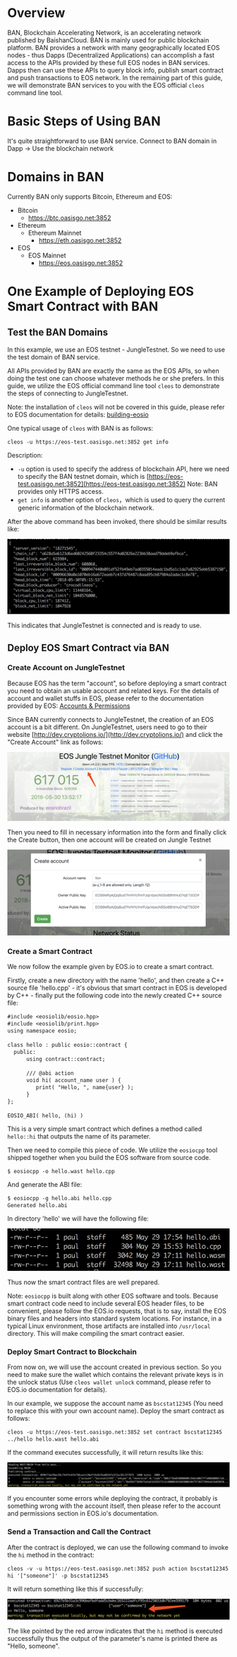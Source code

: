 # Overview

BAN, Blockchain Accelerating Network, is an accelerating network published by BaishanCloud. BAN is mainly used for public blockchain platform. BAN provides a network with many geographically located EOS nodes - thus Dapps (Decentralized Applications) can accomplish a fast access to the APIs provided by these full EOS nodes in BAN services. Dapps then can use these APIs to query block info, publish smart contract and push transactions to EOS network. In the remaining part of this guide, we will demonstrate BAN services to you with the EOS official `cleos` command line tool.

# Basic Steps of Using BAN

It's quite straightforward to use BAN service.
Connect to BAN domain in Dapp -> Use the blockchain network

# Domains in BAN

Currently BAN only supports Bitcoin, Ethereum and EOS: 

* Bitcoin
	* https://btc.oasisgo.net:3852
* Ethereum
	* Ethereum Mainnet
		* https://eth.oasisgo.net:3852
* EOS
	* EOS Mainnet
		* https://eos.oasisgo.net:3852

# One Example of Deploying EOS Smart Contract with BAN

## Test the BAN Domains

In this example, we use an EOS testnet - JungleTestnet. So we need to use the test domain of BAN service.

All APIs provided by BAN are exactly the same as the EOS APIs, so when doing the test one can choose whatever methods he or she prefers. In this guide, we utilize the EOS official command line tool `cleos` to demonstrate the steps of connecting to JungleTestnet.

Note: the installation of `cleos` will not be covered in this guide, please refer to EOS documentation for details: [building-eosio](https://github.com/EOSIO/eos/wiki/Local-Environment#2-building-eosio)

One typical usage of `cleos` with BAN is as follows:


```
cleos -u https://eos-test.oasisgo.net:3852 get info
```

Description:

* `-u` option is used to specify the address of blockchain API, here we need to specify the BAN testnet domain, which is [https://eos-test.oasisgo.net:3852](https://eos-test.oasisgo.net:3852)
Note: BAN provides only HTTPS access.
* `get info` is another option of `cleos`，which is used to query the current generic information of the blockchain network.

After the above command has been invoked, there should be similar results like:

![ban-2](../zh/ban-2.png)

This indicates that JungleTestnet is connected and is ready to use.

## Deploy EOS Smart Contract via BAN

### Create Account on JungleTestnet

Because EOS has the term "account", so before deploying a smart contract you need to obtain an usable account and related keys. For the details of account and wallet stuffs in EOS, please refer to the documentation provided by EOS: [Accounts & Permissions](https://github.com/EOSIO/eos/wiki/Accounts%20%26%20Permissions)

Since BAN currently connects to JungleTestnet, the creation of an EOS account is a bit different. On JungleTestnet, users need to go to their website [http://dev.cryptolions.io/](http://dev.cryptolions.io/) and click the "Create Account" link as follows:

![ban-3](../zh/ban-3.jpg)

Then you need to fill in necessary information into the form and finally click the Create button, then one account will be created on Jungle Testnet

![ban-4](../zh/ban-4.jpg)

### Create a Smart Contract

We now follow the example given by EOS.io to create a smart contract.

Firstly, create a new directory with the name 'hello', and then create a C++ source file 'hello.cpp' - it's obvious that smart contract in EOS is developed by C++ - finally put the following code into the newly created C++ source file:

```
#include <eosiolib/eosio.hpp>
#include <eosiolib/print.hpp>
using namespace eosio;
 
class hello : public eosio::contract {
  public:
      using contract::contract;
 
      /// @abi action
      void hi( account_name user ) {
         print( "Hello, ", name{user} );
      }
};
 
EOSIO_ABI( hello, (hi) )
```

This is a very simple smart contract which defines a method called `hello::hi` that outputs the name of its parameter.

Then we need to compile this piece of code. We utilize the `eosiocpp` tool shipped together when you build the EOS software from source code.

```
$ eosiocpp -o hello.wast hello.cpp
```

And generate the ABI file:

```
$ eosiocpp -g hello.abi hello.cpp
Generated hello.abi
```

In directory 'hello' we will have the following file:

![ban-5](../zh/ban-5.png)

Thus now the smart contract files are well prepared.

Note: `eosiocpp` is built along with other EOS software and tools. Because smart contract code need to include several EOS header files, to be convenient, please follow the EOS.io requests, that is to say, install the EOS binary files and headers into standard system locations. For instance, in a typical Linux environment, those artifacts are installed into `/usr/local` directory. This will make compiling the smart contract easier.

### Deploy Smart Contract to Blockchain

From now on, we will use the account created in previous section. So you need to make sure the wallet which contains the relevant private keys is in the unlock status (Use `cleos wallet unlock` command, please refer to EOS.io documentation for details).

In our example, we suppose the account name as `bscstat12345` (You need to replace this with your own account name). Deploy the smart contract as follows:

```
cleos -u https://eos-test.oasisgo.net:3852 set contract bscstat12345 ../hello hello.wast hello.abi
```

If the command executes successfully, it will return results like this:

![ban-6](../zh/ban-6.png)

If you encounter some errors while deploying the contract, it probably is something wrong with the account itself, then please refer to the account and permissions section in EOS.io's documentation.

### Send a Transaction and Call the Contract

After the contract is deployed, we can use the following command to invoke the `hi` method in the contract:

```
cleos -v -u https://eos-test.oasisgo.net:3852 push action bscstat12345 hi '["someone"]' -p bscstat12345
```

It will return something like this if successfully:

![ban-7](../zh/ban-7.jpg)

The like pointed by the red arrow indicates that the `hi` method is executed successfully thus the output of the parameter's name is printed there as "Hello, someone".
